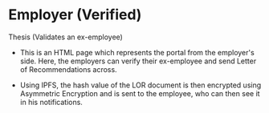 # Employer (Verified)
Thesis (Validates an ex-employee)

- This is an HTML page which represents the portal from the employer's side. Here, the employers can verify their ex-employee and send Letter of Recommendations across.

- Using IPFS, the hash value of the LOR document is then encrypted using Asymmetric Encryption and is sent to the employee, who can then see it in his notifications.
